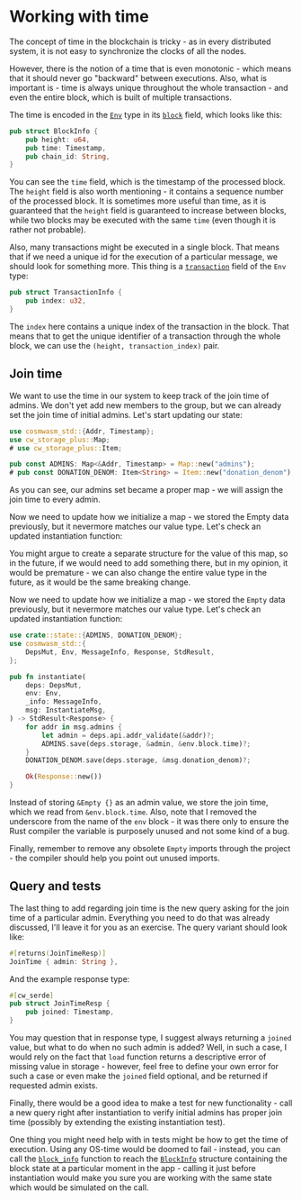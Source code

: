 # Working with time

The concept of time in the blockchain is tricky - as in
every distributed system, it is not easy to synchronize the
clocks of all the nodes.

However, there is the notion of a time that is even
monotonic - which means that it should never go "backward"
between executions. Also, what is important is - time is
always unique throughout the whole transaction - and even
the entire block, which is built of multiple transactions.

The time is encoded in the
[`Env`](https://docs.rs/cosmwasm-std/1.2.4/cosmwasm_std/struct.Env.html)
type in its
[`block`](https://docs.rs/cosmwasm-std/1.2.4/cosmwasm_std/struct.BlockInfo.html)
field, which looks like this:

```rust
pub struct BlockInfo {
    pub height: u64,
    pub time: Timestamp,
    pub chain_id: String,
}
```

You can see the `time` field, which is the timestamp of the
processed block. The `height` field is also worth
mentioning - it contains a sequence number of the processed
block. It is sometimes more useful than time, as it is
guaranteed that the `height` field is guaranteed to increase
between blocks, while two blocks may be executed with the
same `time` (even though it is rather not probable).

Also, many transactions might be executed in a single block.
That means that if we need a unique id for the execution of
a particular message, we should look for something more.
This thing is a
[`transaction`](https://docs.rs/cosmwasm-std/1.2.4/cosmwasm_std/struct.TransactionInfo.html)
field of the `Env` type:

```rust
pub struct TransactionInfo {
    pub index: u32,
}
```

The `index` here contains a unique index of the transaction
in the block. That means that to get the unique identifier
of a transaction through the whole block, we can use the
`(height, transaction_index)` pair.

## Join time

We want to use the time in our system to keep track of the
join time of admins. We don't yet add new members to the
group, but we can already set the join time of initial
admins. Let's start updating our state:

```rust
use cosmwasm_std::{Addr, Timestamp};
use cw_storage_plus::Map;
# use cw_storage_plus::Item;

pub const ADMINS: Map<&Addr, Timestamp> = Map::new("admins");
# pub const DONATION_DENOM: Item<String> = Item::new("donation_denom");
```

As you can see, our admins set became a proper map - we will
assign the join time to every admin.

Now we need to update how we initialize a map - we stored the Empty data previously, but it nevermore matches our value type. Let's check an updated instantiation function:

You might argue to create a separate structure for the value
of this map, so in the future, if we would need to add
something there, but in my opinion, it would be premature -
we can also change the entire value type in the future, as
it would be the same breaking change.

Now we need to update how we initialize a map - we stored
the `Empty` data previously, but it nevermore matches our
value type. Let's check an updated instantiation function:

```rust
use crate::state::{ADMINS, DONATION_DENOM};
use cosmwasm_std::{
    DepsMut, Env, MessageInfo, Response, StdResult,
};

pub fn instantiate(
    deps: DepsMut,
    env: Env,
    _info: MessageInfo,
    msg: InstantiateMsg,
) -> StdResult<Response> {
    for addr in msg.admins {
        let admin = deps.api.addr_validate(&addr)?;
        ADMINS.save(deps.storage, &admin, &env.block.time)?;
    }
    DONATION_DENOM.save(deps.storage, &msg.donation_denom)?;

    Ok(Response::new())
}
```

Instead of storing `&Empty {}` as an admin value, we store
the join time, which we read from `&env.block.time`. Also,
note that I removed the underscore from the name of the
`env` block - it was there only to ensure the Rust compiler
the variable is purposely unused and not some kind of a bug.

Finally, remember to remove any obsolete `Empty` imports
through the project - the compiler should help you point out
unused imports.

## Query and tests

The last thing to add regarding join time is the new query
asking for the join time of a particular admin. Everything
you need to do that was already discussed, I'll leave it for
you as an exercise. The query variant should look like:

```rust
#[returns(JoinTimeResp)]
JoinTime { admin: String },
```

And the example response type:

```rust
#[cw_serde]
pub struct JoinTimeResp {
    pub joined: Timestamp,
}
```

You may question that in response type, I suggest always returning a `joined`
value, but what to do when no such admin is added? Well, in such a case, I
would rely on the fact that `load` function returns a descriptive error of
missing value in storage - however, feel free to define your own error for such
a case or even make the `joined` field optional, and be returned if requested
admin exists.

Finally, there would be a good idea to make a test for new functionality - call
a new query right after instantiation to verify initial admins has proper join
time (possibly by extending the existing instantiation test).

One thing you might need help with in tests might be how to get the time of
execution. Using any OS-time would be doomed to fail - instead, you can call
the
[`block_info`](https://docs.rs/cw-multi-test/0.16.4/cw_multi_test/struct.App.html#method.block_infohttps://docs.rs/cw-multi-test/0.16.4/cw_multi_test/struct.App.html#method.block_info)
function to reach the
[`BlockInfo`](https://docs.rs/cosmwasm-std/latest/cosmwasm_std/struct.BlockInfo.html)
structure containing the block state at a particular moment in the app - calling
it just before instantiation would make you sure you are working with the same state
which would be simulated on the call.
